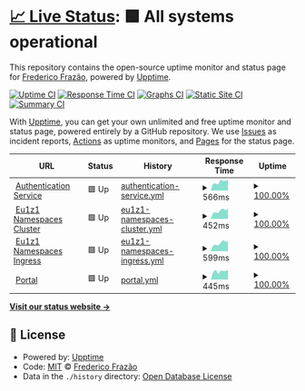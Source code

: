 # [📈 Live Status](https://fredfrazao.github.io/uptime_demo): <!--live status--> **🟩 All systems operational**

This repository contains the open-source uptime monitor and status page for [Frederico Frazão](https://fredfrazao.github.io/uptime_demo), powered by [Upptime](https://github.com/upptime/upptime).

[![Uptime CI](https://github.com/fredfrazao/uptime_demo/workflows/Uptime%20CI/badge.svg)](https://github.com/fredfrazao/uptime_demo/actions?query=workflow%3A%22Uptime+CI%22)
[![Response Time CI](https://github.com/fredfrazao/uptime_demo/workflows/Response%20Time%20CI/badge.svg)](https://github.com/fredfrazao/uptime_demo/actions?query=workflow%3A%22Response+Time+CI%22)
[![Graphs CI](https://github.com/fredfrazao/uptime_demo/workflows/Graphs%20CI/badge.svg)](https://github.com/fredfrazao/uptime_demo/actions?query=workflow%3A%22Graphs+CI%22)
[![Static Site CI](https://github.com/fredfrazao/uptime_demo/workflows/Static%20Site%20CI/badge.svg)](https://github.com/fredfrazao/uptime_demo/actions?query=workflow%3A%22Static+Site+CI%22)
[![Summary CI](https://github.com/fredfrazao/uptime_demo/workflows/Summary%20CI/badge.svg)](https://github.com/fredfrazao/uptime_demo/actions?query=workflow%3A%22Summary+CI%22)

With [Upptime](https://upptime.js.org), you can get your own unlimited and free uptime monitor and status page, powered entirely by a GitHub repository. We use [Issues](https://github.com/fredfrazao/uptime_demo/issues) as incident reports, [Actions](https://github.com/fredfrazao/uptime_demo/actions) as uptime monitors, and [Pages](https://fredfrazao.github.io/uptime_demo) for the status page.

<!--start: status pages-->
<!-- This summary is generated by Upptime (https://github.com/upptime/upptime) -->
<!-- Do not edit this manually, your changes will be overwritten -->
<!-- prettier-ignore -->
| URL | Status | History | Response Time | Uptime |
| --- | ------ | ------- | ------------- | ------ |
| <img alt="" src="https://icons.duckduckgo.com/ip3/keycloak.eu1.cloudmobility.io.ico" height="13"> [Authentication Service](https://keycloak.eu1.cloudmobility.io/auth/realms/eu1) | 🟩 Up | [authentication-service.yml](https://github.com/fredfrazao/uptime_demo/commits/HEAD/history/authentication-service.yml) | <details><summary><img alt="Response time graph" src="./graphs/authentication-service/response-time-week.png" height="20"> 566ms</summary><br><a href="https://fredfrazao.github.io/uptime_demo/history/authentication-service"><img alt="Response time 568" src="https://img.shields.io/endpoint?url=https%3A%2F%2Fraw.githubusercontent.com%2Ffredfrazao%2Fuptime_demo%2FHEAD%2Fapi%2Fauthentication-service%2Fresponse-time.json"></a><br><a href="https://fredfrazao.github.io/uptime_demo/history/authentication-service"><img alt="24-hour response time 674" src="https://img.shields.io/endpoint?url=https%3A%2F%2Fraw.githubusercontent.com%2Ffredfrazao%2Fuptime_demo%2FHEAD%2Fapi%2Fauthentication-service%2Fresponse-time-day.json"></a><br><a href="https://fredfrazao.github.io/uptime_demo/history/authentication-service"><img alt="7-day response time 566" src="https://img.shields.io/endpoint?url=https%3A%2F%2Fraw.githubusercontent.com%2Ffredfrazao%2Fuptime_demo%2FHEAD%2Fapi%2Fauthentication-service%2Fresponse-time-week.json"></a><br><a href="https://fredfrazao.github.io/uptime_demo/history/authentication-service"><img alt="30-day response time 518" src="https://img.shields.io/endpoint?url=https%3A%2F%2Fraw.githubusercontent.com%2Ffredfrazao%2Fuptime_demo%2FHEAD%2Fapi%2Fauthentication-service%2Fresponse-time-month.json"></a><br><a href="https://fredfrazao.github.io/uptime_demo/history/authentication-service"><img alt="1-year response time 566" src="https://img.shields.io/endpoint?url=https%3A%2F%2Fraw.githubusercontent.com%2Ffredfrazao%2Fuptime_demo%2FHEAD%2Fapi%2Fauthentication-service%2Fresponse-time-year.json"></a></details> | <details><summary><a href="https://fredfrazao.github.io/uptime_demo/history/authentication-service">100.00%</a></summary><a href="https://fredfrazao.github.io/uptime_demo/history/authentication-service"><img alt="All-time uptime 99.99%" src="https://img.shields.io/endpoint?url=https%3A%2F%2Fraw.githubusercontent.com%2Ffredfrazao%2Fuptime_demo%2FHEAD%2Fapi%2Fauthentication-service%2Fuptime.json"></a><br><a href="https://fredfrazao.github.io/uptime_demo/history/authentication-service"><img alt="24-hour uptime 100.00%" src="https://img.shields.io/endpoint?url=https%3A%2F%2Fraw.githubusercontent.com%2Ffredfrazao%2Fuptime_demo%2FHEAD%2Fapi%2Fauthentication-service%2Fuptime-day.json"></a><br><a href="https://fredfrazao.github.io/uptime_demo/history/authentication-service"><img alt="7-day uptime 100.00%" src="https://img.shields.io/endpoint?url=https%3A%2F%2Fraw.githubusercontent.com%2Ffredfrazao%2Fuptime_demo%2FHEAD%2Fapi%2Fauthentication-service%2Fuptime-week.json"></a><br><a href="https://fredfrazao.github.io/uptime_demo/history/authentication-service"><img alt="30-day uptime 100.00%" src="https://img.shields.io/endpoint?url=https%3A%2F%2Fraw.githubusercontent.com%2Ffredfrazao%2Fuptime_demo%2FHEAD%2Fapi%2Fauthentication-service%2Fuptime-month.json"></a><br><a href="https://fredfrazao.github.io/uptime_demo/history/authentication-service"><img alt="1-year uptime 99.99%" src="https://img.shields.io/endpoint?url=https%3A%2F%2Fraw.githubusercontent.com%2Ffredfrazao%2Fuptime_demo%2FHEAD%2Fapi%2Fauthentication-service%2Fuptime-year.json"></a></details>
| <img alt="" src="https://icons.duckduckgo.com/ip3/apiserver.agile-dingo.cns.eu1.cloudmobility.io.ico" height="13"> [Eu1z1 Namespaces Cluster](http://apiserver.agile-dingo.cns.eu1.cloudmobility.io/healthz) | 🟩 Up | [eu1z1-namespaces-cluster.yml](https://github.com/fredfrazao/uptime_demo/commits/HEAD/history/eu1z1-namespaces-cluster.yml) | <details><summary><img alt="Response time graph" src="./graphs/eu1z1-namespaces-cluster/response-time-week.png" height="20"> 452ms</summary><br><a href="https://fredfrazao.github.io/uptime_demo/history/eu1z1-namespaces-cluster"><img alt="Response time 438" src="https://img.shields.io/endpoint?url=https%3A%2F%2Fraw.githubusercontent.com%2Ffredfrazao%2Fuptime_demo%2FHEAD%2Fapi%2Feu1z1-namespaces-cluster%2Fresponse-time.json"></a><br><a href="https://fredfrazao.github.io/uptime_demo/history/eu1z1-namespaces-cluster"><img alt="24-hour response time 522" src="https://img.shields.io/endpoint?url=https%3A%2F%2Fraw.githubusercontent.com%2Ffredfrazao%2Fuptime_demo%2FHEAD%2Fapi%2Feu1z1-namespaces-cluster%2Fresponse-time-day.json"></a><br><a href="https://fredfrazao.github.io/uptime_demo/history/eu1z1-namespaces-cluster"><img alt="7-day response time 452" src="https://img.shields.io/endpoint?url=https%3A%2F%2Fraw.githubusercontent.com%2Ffredfrazao%2Fuptime_demo%2FHEAD%2Fapi%2Feu1z1-namespaces-cluster%2Fresponse-time-week.json"></a><br><a href="https://fredfrazao.github.io/uptime_demo/history/eu1z1-namespaces-cluster"><img alt="30-day response time 408" src="https://img.shields.io/endpoint?url=https%3A%2F%2Fraw.githubusercontent.com%2Ffredfrazao%2Fuptime_demo%2FHEAD%2Fapi%2Feu1z1-namespaces-cluster%2Fresponse-time-month.json"></a><br><a href="https://fredfrazao.github.io/uptime_demo/history/eu1z1-namespaces-cluster"><img alt="1-year response time 436" src="https://img.shields.io/endpoint?url=https%3A%2F%2Fraw.githubusercontent.com%2Ffredfrazao%2Fuptime_demo%2FHEAD%2Fapi%2Feu1z1-namespaces-cluster%2Fresponse-time-year.json"></a></details> | <details><summary><a href="https://fredfrazao.github.io/uptime_demo/history/eu1z1-namespaces-cluster">100.00%</a></summary><a href="https://fredfrazao.github.io/uptime_demo/history/eu1z1-namespaces-cluster"><img alt="All-time uptime 99.98%" src="https://img.shields.io/endpoint?url=https%3A%2F%2Fraw.githubusercontent.com%2Ffredfrazao%2Fuptime_demo%2FHEAD%2Fapi%2Feu1z1-namespaces-cluster%2Fuptime.json"></a><br><a href="https://fredfrazao.github.io/uptime_demo/history/eu1z1-namespaces-cluster"><img alt="24-hour uptime 100.00%" src="https://img.shields.io/endpoint?url=https%3A%2F%2Fraw.githubusercontent.com%2Ffredfrazao%2Fuptime_demo%2FHEAD%2Fapi%2Feu1z1-namespaces-cluster%2Fuptime-day.json"></a><br><a href="https://fredfrazao.github.io/uptime_demo/history/eu1z1-namespaces-cluster"><img alt="7-day uptime 100.00%" src="https://img.shields.io/endpoint?url=https%3A%2F%2Fraw.githubusercontent.com%2Ffredfrazao%2Fuptime_demo%2FHEAD%2Fapi%2Feu1z1-namespaces-cluster%2Fuptime-week.json"></a><br><a href="https://fredfrazao.github.io/uptime_demo/history/eu1z1-namespaces-cluster"><img alt="30-day uptime 100.00%" src="https://img.shields.io/endpoint?url=https%3A%2F%2Fraw.githubusercontent.com%2Ffredfrazao%2Fuptime_demo%2FHEAD%2Fapi%2Feu1z1-namespaces-cluster%2Fuptime-month.json"></a><br><a href="https://fredfrazao.github.io/uptime_demo/history/eu1z1-namespaces-cluster"><img alt="1-year uptime 99.98%" src="https://img.shields.io/endpoint?url=https%3A%2F%2Fraw.githubusercontent.com%2Ffredfrazao%2Fuptime_demo%2FHEAD%2Fapi%2Feu1z1-namespaces-cluster%2Fuptime-year.json"></a></details>
| <img alt="" src="https://icons.duckduckgo.com/ip3/health.agile-dingo.cns.eu1.cloudmobility.io.ico" height="13"> [Eu1z1 Namespaces Ingress](https://health.agile-dingo.cns.eu1.cloudmobility.io/) | 🟩 Up | [eu1z1-namespaces-ingress.yml](https://github.com/fredfrazao/uptime_demo/commits/HEAD/history/eu1z1-namespaces-ingress.yml) | <details><summary><img alt="Response time graph" src="./graphs/eu1z1-namespaces-ingress/response-time-week.png" height="20"> 599ms</summary><br><a href="https://fredfrazao.github.io/uptime_demo/history/eu1z1-namespaces-ingress"><img alt="Response time 559" src="https://img.shields.io/endpoint?url=https%3A%2F%2Fraw.githubusercontent.com%2Ffredfrazao%2Fuptime_demo%2FHEAD%2Fapi%2Feu1z1-namespaces-ingress%2Fresponse-time.json"></a><br><a href="https://fredfrazao.github.io/uptime_demo/history/eu1z1-namespaces-ingress"><img alt="24-hour response time 673" src="https://img.shields.io/endpoint?url=https%3A%2F%2Fraw.githubusercontent.com%2Ffredfrazao%2Fuptime_demo%2FHEAD%2Fapi%2Feu1z1-namespaces-ingress%2Fresponse-time-day.json"></a><br><a href="https://fredfrazao.github.io/uptime_demo/history/eu1z1-namespaces-ingress"><img alt="7-day response time 599" src="https://img.shields.io/endpoint?url=https%3A%2F%2Fraw.githubusercontent.com%2Ffredfrazao%2Fuptime_demo%2FHEAD%2Fapi%2Feu1z1-namespaces-ingress%2Fresponse-time-week.json"></a><br><a href="https://fredfrazao.github.io/uptime_demo/history/eu1z1-namespaces-ingress"><img alt="30-day response time 534" src="https://img.shields.io/endpoint?url=https%3A%2F%2Fraw.githubusercontent.com%2Ffredfrazao%2Fuptime_demo%2FHEAD%2Fapi%2Feu1z1-namespaces-ingress%2Fresponse-time-month.json"></a><br><a href="https://fredfrazao.github.io/uptime_demo/history/eu1z1-namespaces-ingress"><img alt="1-year response time 559" src="https://img.shields.io/endpoint?url=https%3A%2F%2Fraw.githubusercontent.com%2Ffredfrazao%2Fuptime_demo%2FHEAD%2Fapi%2Feu1z1-namespaces-ingress%2Fresponse-time-year.json"></a></details> | <details><summary><a href="https://fredfrazao.github.io/uptime_demo/history/eu1z1-namespaces-ingress">100.00%</a></summary><a href="https://fredfrazao.github.io/uptime_demo/history/eu1z1-namespaces-ingress"><img alt="All-time uptime 99.99%" src="https://img.shields.io/endpoint?url=https%3A%2F%2Fraw.githubusercontent.com%2Ffredfrazao%2Fuptime_demo%2FHEAD%2Fapi%2Feu1z1-namespaces-ingress%2Fuptime.json"></a><br><a href="https://fredfrazao.github.io/uptime_demo/history/eu1z1-namespaces-ingress"><img alt="24-hour uptime 100.00%" src="https://img.shields.io/endpoint?url=https%3A%2F%2Fraw.githubusercontent.com%2Ffredfrazao%2Fuptime_demo%2FHEAD%2Fapi%2Feu1z1-namespaces-ingress%2Fuptime-day.json"></a><br><a href="https://fredfrazao.github.io/uptime_demo/history/eu1z1-namespaces-ingress"><img alt="7-day uptime 100.00%" src="https://img.shields.io/endpoint?url=https%3A%2F%2Fraw.githubusercontent.com%2Ffredfrazao%2Fuptime_demo%2FHEAD%2Fapi%2Feu1z1-namespaces-ingress%2Fuptime-week.json"></a><br><a href="https://fredfrazao.github.io/uptime_demo/history/eu1z1-namespaces-ingress"><img alt="30-day uptime 100.00%" src="https://img.shields.io/endpoint?url=https%3A%2F%2Fraw.githubusercontent.com%2Ffredfrazao%2Fuptime_demo%2FHEAD%2Fapi%2Feu1z1-namespaces-ingress%2Fuptime-month.json"></a><br><a href="https://fredfrazao.github.io/uptime_demo/history/eu1z1-namespaces-ingress"><img alt="1-year uptime 99.99%" src="https://img.shields.io/endpoint?url=https%3A%2F%2Fraw.githubusercontent.com%2Ffredfrazao%2Fuptime_demo%2FHEAD%2Fapi%2Feu1z1-namespaces-ingress%2Fuptime-year.json"></a></details>
| <img alt="" src="https://icons.duckduckgo.com/ip3/portal.cloudmobility.io.ico" height="13"> [Portal](https://portal.cloudmobility.io/) | 🟩 Up | [portal.yml](https://github.com/fredfrazao/uptime_demo/commits/HEAD/history/portal.yml) | <details><summary><img alt="Response time graph" src="./graphs/portal/response-time-week.png" height="20"> 445ms</summary><br><a href="https://fredfrazao.github.io/uptime_demo/history/portal"><img alt="Response time 410" src="https://img.shields.io/endpoint?url=https%3A%2F%2Fraw.githubusercontent.com%2Ffredfrazao%2Fuptime_demo%2FHEAD%2Fapi%2Fportal%2Fresponse-time.json"></a><br><a href="https://fredfrazao.github.io/uptime_demo/history/portal"><img alt="24-hour response time 472" src="https://img.shields.io/endpoint?url=https%3A%2F%2Fraw.githubusercontent.com%2Ffredfrazao%2Fuptime_demo%2FHEAD%2Fapi%2Fportal%2Fresponse-time-day.json"></a><br><a href="https://fredfrazao.github.io/uptime_demo/history/portal"><img alt="7-day response time 445" src="https://img.shields.io/endpoint?url=https%3A%2F%2Fraw.githubusercontent.com%2Ffredfrazao%2Fuptime_demo%2FHEAD%2Fapi%2Fportal%2Fresponse-time-week.json"></a><br><a href="https://fredfrazao.github.io/uptime_demo/history/portal"><img alt="30-day response time 393" src="https://img.shields.io/endpoint?url=https%3A%2F%2Fraw.githubusercontent.com%2Ffredfrazao%2Fuptime_demo%2FHEAD%2Fapi%2Fportal%2Fresponse-time-month.json"></a><br><a href="https://fredfrazao.github.io/uptime_demo/history/portal"><img alt="1-year response time 410" src="https://img.shields.io/endpoint?url=https%3A%2F%2Fraw.githubusercontent.com%2Ffredfrazao%2Fuptime_demo%2FHEAD%2Fapi%2Fportal%2Fresponse-time-year.json"></a></details> | <details><summary><a href="https://fredfrazao.github.io/uptime_demo/history/portal">100.00%</a></summary><a href="https://fredfrazao.github.io/uptime_demo/history/portal"><img alt="All-time uptime 99.65%" src="https://img.shields.io/endpoint?url=https%3A%2F%2Fraw.githubusercontent.com%2Ffredfrazao%2Fuptime_demo%2FHEAD%2Fapi%2Fportal%2Fuptime.json"></a><br><a href="https://fredfrazao.github.io/uptime_demo/history/portal"><img alt="24-hour uptime 100.00%" src="https://img.shields.io/endpoint?url=https%3A%2F%2Fraw.githubusercontent.com%2Ffredfrazao%2Fuptime_demo%2FHEAD%2Fapi%2Fportal%2Fuptime-day.json"></a><br><a href="https://fredfrazao.github.io/uptime_demo/history/portal"><img alt="7-day uptime 100.00%" src="https://img.shields.io/endpoint?url=https%3A%2F%2Fraw.githubusercontent.com%2Ffredfrazao%2Fuptime_demo%2FHEAD%2Fapi%2Fportal%2Fuptime-week.json"></a><br><a href="https://fredfrazao.github.io/uptime_demo/history/portal"><img alt="30-day uptime 100.00%" src="https://img.shields.io/endpoint?url=https%3A%2F%2Fraw.githubusercontent.com%2Ffredfrazao%2Fuptime_demo%2FHEAD%2Fapi%2Fportal%2Fuptime-month.json"></a><br><a href="https://fredfrazao.github.io/uptime_demo/history/portal"><img alt="1-year uptime 99.63%" src="https://img.shields.io/endpoint?url=https%3A%2F%2Fraw.githubusercontent.com%2Ffredfrazao%2Fuptime_demo%2FHEAD%2Fapi%2Fportal%2Fuptime-year.json"></a></details>

<!--end: status pages-->

[**Visit our status website →**](https://fredfrazao.github.io/uptime_demo)

## 📄 License

- Powered by: [Upptime](https://github.com/upptime/upptime)
- Code: [MIT](./LICENSE) © [Frederico Frazão](https://fredfrazao.github.io/uptime_demo)
- Data in the `./history` directory: [Open Database License](https://opendatacommons.org/licenses/odbl/1-0/)
